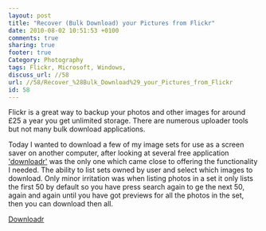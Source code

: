 ```yaml
---
layout: post
title: "Recover (Bulk Download) your Pictures from Flickr"
date: 2010-08-02 10:51:53 +0100 
comments: true
sharing: true
footer: true
Category: Photography
tags: Flickr, Microsoft, Windows,
discuss_url: //58
url: //58/Recover_%28Bulk_Download%29_your_Pictures_from_Flickr
id: 58
---
```

Flickr is a great way to backup your photos and other images for around £25 a year you get unlimited storage. There are numerous uploader tools but not many bulk download applications. 

Today I wanted to download a few of my image sets for use as a screen saver on another computer, after looking at several free application ['downloadr'][downloadr] was the only one which came close to offering the functionality I needed. The ability to list sets owned by user and select which images to download. Only minor irritation was when listing photos in a set it only lists the first 50 by default so you have press search again to ge the next 50, again and again until you have got previews for all the photos in the set, then you can download then all.

[Downloadr][downloadr]

[downloadr]: http://janten.com/downloadr/
